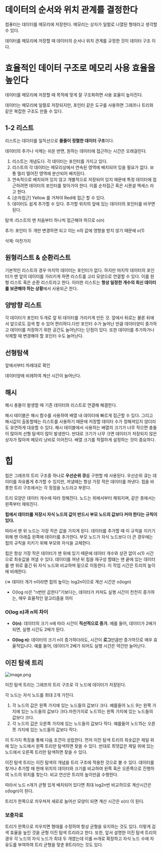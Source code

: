 # 데이터의 순서와 위치 관계를 결정한다

컴퓨터는 데이터를 메모리에 저장한다. 메모리는 상자가 일렬로 나열된 형태라고 생각할 수 있다.

데이터를 메모리에 저장할 때 데이터의 순서나 위치 관계를 규정한 것이 데이터 구조 이다.

# 효율적인 데이터 구조로 메모리 사용 효율을 높인다

데이터를 메모리에 저장할 때 목적에 맞게 잘 구조화하면 사용 효율이 높아진다.

데이터는 메모리에 일렬로 저장되지만, 포인터 같은 도구를 사용하면 그래프나 트리와 같은 복잡한 구조도 만들 수 있다.

## 1-2 리스트

리스트는 데이터를 일직선으로 **줄줄이 정렬한 데이터 구조**이다.

데이터의 추가나 삭제는 쉬운 반면, 원하는 데이터에 접근하는 시간은 오래걸린다.

1. 리스트는 개념도다. 각 데이터는 포인터를 가지고 있다.
2. 리스트의 각 데이터는 메모리상에서 연속된 영역에 배치되어 있을 필요가 없다. 보통 멀리 떨어진 영역에 분산되어 배치된다.
3. 연속적으로 배치되어 있지 않고 개별적으로 저장되어 있지 때문에 특정 데이터에 접근하려면 데이터의 포인터를 찾아가야 한다. 이를 순차접근 혹은 시퀀셜 엑세스 라고 한다.
4. [순차접근] Yellow 를 거쳐야 Red에 접근 할 수 있다.
5. 데이터도 쉽게 추가할 수 있다. 추가할 위치의 앞에 있는 데이터의 포인터를 바꾸면 된다.

탐색 :리스트의 맨 처음부터 하나씩 접근해야 하므로 o(n)

추가: 포인터 두 개만 변경하면 되고 이는 n의 값에 영향을 받지 않기 때문에 o(1)

삭제: 마찬가지

## 원형리스트 & 순환리스트

기본적인 리스트의 경우 마지막 데이터는 포인터가 없다. 하지만 마지막 데이터의 포인터가 맨 앞의 데이터를 가리키게 하면 리스트를 고리 모양으로 연결할 수 있다. 이를 원형 리스트 혹은 순환 리스트라고 한다. 이러한 리스트는 **항상 일정한 개수의 최신 데이터를 보관해야 하는 상황**에서 사용되곤 한다.

## 양방향 리스트

각 데이터가 포인터 두개로 앞 뒤 데이터를 가리키게 만든 것. 앞에서 뒤로는 물론 뒤에서 앞으로도 검색 할 수 있어 편리하다.다만 포인터 수가 늘어난 만큼 데이터양이 증가하고 데이터를 저장하기 위한 공간도 늘어난다는 단점이 있다. 또한 데이터를 추가하거나 삭제할 때 변경해야 할 포인터 수도 늘어난다.

## 선형탐색

앞에서부터 차례대로 확인

데이터양에 비례하여 계산 시간이 늘어난다.

## 해시

해시 충돌이 발생할 때 기존 데이터와 리스트로 연결해 해결한다.

해시 테이블은 해시 함수를 사용하여 배열 내 데이터에 빠르게 접근할 수 있다. 그리고 해시값이 출동할때는 리스트를 사용하기 때문에 저장할 데이터 수가 정해져있지 않더라도 유연하게 대응할 수 있다. 해시 테이블에서 사용하는 배열의 크기가 너무 작으면 충돌이 많아져 선형 탐색이 많이 발생한다. 반대로 크기가 너무 크면 데이터가 저장되지 않은 상자가 많아져 메모리 낭비로 이어진다. 배열 크기를 적절하게 설정하는 것이 중요하다.

# 힙

힙은 그래프의 트리 구조중 하나로 **우선순위 큐**를 구현할 때 사용된다. 우선순위 큐는 데이터를 자유롭게 추가할 수 있지만, 꺼낼때는 항상 가장 작은 데이터를 꺼낸다. 힙을 비롯한 트리 구조에서는 각 정점을 노드라고 부른다.

트리 모양은 데이터 개수에 따라 정해진다. 노드는 위에서부터 채워지며, 같은 층에서는 왼쪽부터 채워진다.

**힙에서 데이터를 저장시 자식 노드의 값이 반드시 부모 노드의 값보다 커야 한다는 규칙이 있다.**

따라서 맨 위 노드는 가장 작은 값을 가지게 된다. 데이터를 추가할 때 이 규칙을 지키기 위해 맨 아래츨 왼쪽에 데이터를 추가한다. 부모 노드가 자식 노드보다 더 큰 경우에는 힙의 규칙을 지키기 위해 부모와 자식을 교체한다.

힙은 항상 가장 작은 데이터가 맨 위에 있기 때문에 데이터 개수와 상관 없이 o(1) 시간으로 최솟값을 꺼낼 수 있다. 데이터를 꺼낸 뒤 힙을 재구성 할떄는 맨 끝에 있는 데이터를 맨 위로 옮긴 뒤 자식 노드와 비교하며 밑으로 이동한다. 이 작업 시간은 트리의 높이에 비례한다.

(⇒ 데이터 개가 n이라면 힙의 높이는 log2n이므로 계산 시간은 o(logn)

- O(log n)은 "n번만 곱한다"기보다는, 데이터가 커져도 실행 시간이 천천히 증가하는, 매우 효율적인 알고리즘을 의미

### O(log n)과 n의 차이

- **O(n)**: 데이터의 크기 n에 따라 시간이 **직선적으로 증가.** 예를 들어, 데이터가 2배가 되면, 실행 시간도 2배가 된다.

- **O(log n)**: 데이터의 크기 n이 증가하더라도, 시간이 **로그**만큼만 증가하므로 매우 효율적입니다. 예를 들어, 데이터가 2배가 되어도 실행 시간은 약간만 늘어난다.

## 이진 탐색 트리

![image.png](https://prod-files-secure.s3.us-west-2.amazonaws.com/5a26ec9a-4a75-431e-ae2d-b908cda9c589/6a52ed65-b798-46b2-9834-d101f072d7dc/image.png)

이진 탐색 트리는 그래프의 트리 구조로 각 노드에 데이터가 저장된다.

각 노드는 자식 노드를 최대 2개 가진다.

1. 각 노드의 값은 왼쪽 가지에 있는 노드들의 값보다 크다. 예를들어 노드 9는 왼쪽 가지에 있는 노드들의 값보다 크다.마찬가지로 노드15는 왼쪽 가지에 있는 노드들의 값보다 크다.
2. 각 노드의 값은 오른쪽 가지에 있는 노드들의 값보다 작다. 예를들어 노드15는 오른쪼 가지에 있는 노드들의 값보다 작다.

이 두가지 특징을 통해 다음 조건이 성립한다. 먼저 이진 탐색 트리의 최솟값은 제일 위에 있는 노드에서 왼쪽 트리만 탐색하면 찾을 수 있다. 반대로 최댓값은 제일 위에 있는 노드에서 오른쪽 트리만 탐색하면 찾을 수 있다.

이진 탐색 트리는 이진 탐색의 개념을 트리 구조에 적용한 것으로 볼 수 있다. 데이터를 찾거나 추가할 때 현재 위치의 데이터와 크기를 비교하여 왼쪽 혹은 오른쪽으로 진행하여 노드의 위치를 찾는다. 비교 연산은 트리의 높이만큼 수행한다.

따라서 노드 n개가 균형 있게 배치되어 있다면 최대 log2n번 비교하므로 계산시간은 o(logn)이 된다.

트리가 한쪽으로 치우쳐져 세로로 늘어선 모양이 되면 계산 시간은 o(n) 이 된다.

### 보충자료

트리가 한쪽으로 치우치면 형태를 수정하여 항상 균형을 유지하는 것도 있다. 이렇게 검색 효율을 높인 것을 균형 이진 탐색 트리라고 한다. 또한, 앞서 설명한 이진 탐색 트리의 경우 각 노드의 자식 노드가 최대 두 개였는데 이를 m개로 확장하고 자식 노드 수에 자유도를 부여하여 트리 균형을 맞춘 B트리라는 것도 있다.
